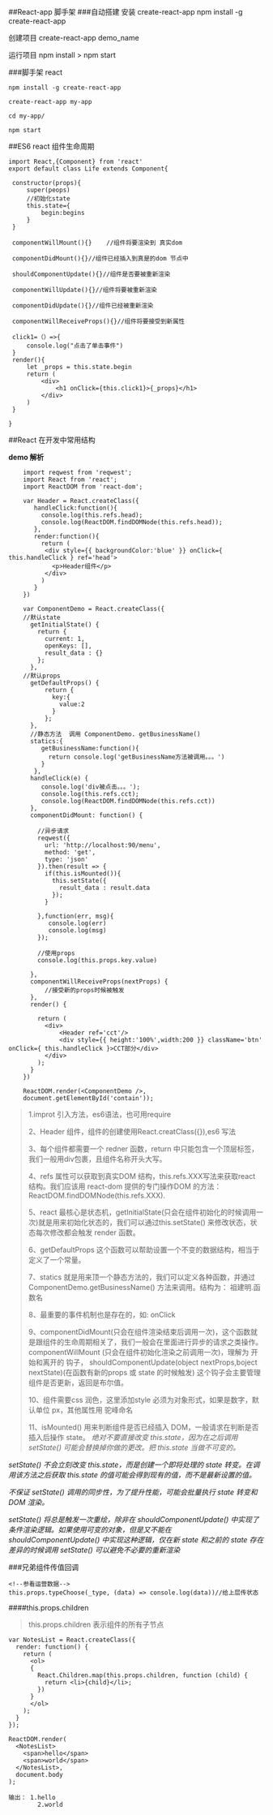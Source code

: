 ##React-app 脚手架
###自动搭建
安装 create-react-app
    npm install -g create-react-app
    
创建项目
    create-react-app demo_name
    
运行项目
    npm install > npm start


###脚手架 react
    
    npm install -g create-react-app
    
    create-react-app my-app
    
    cd my-app/
    
    npm start


    
##ES6 react 组件生命周期

    import React,{Component} from 'react'
    export default class Life extends Component{
    
     constructor(props){
         super(peops)
         //初始化state 
         this.state={
             begin:begins
         }
     }
         
     componentWillMount(){}    //组件将要渲染到 真实dom
     
     componentDidMount(){}//组件已经插入到真是的dom 节点中
     
     shouldComponentUpdate(){}//组件是否要被重新渲染
     
     componentWillUpdate(){}//组件将要被重新渲染
     
     componentDidUpdate(){}//组件已经被重新渲染
     
     componentWillReceiveProps(){}//组件将要接受到新属性
     
     click1=（）=>{
         console.log("点击了单击事件")
     }
     render(){
         let _props = this.state.begin
         return (
             <div>
                 <h1 onClick={this.click1}>{_props}</h1>
             </div>
         )
     }
     
    } 
     
         
##React 在开发中常用结构

**demo 解析**
    
        import reqwest from 'reqwest';
        import React from 'react';
        import ReactDOM from 'react-dom';
        
        var Header = React.createClass({
           handleClick:function(){
             console.log(this.refs.head);
             console.log(ReactDOM.findDOMNode(this.refs.head));
           },
           render:function(){
             return (
              <div style={{ backgroundColor:'blue' }} onClick={ this.handleClick } ref='head'>
                <p>Header组件</p>
              </div>
             )
           }
        })
        
        var ComponentDemo = React.createClass({
        //默认state
          getInitialState() {
            return {
              current: 1,
              openKeys: [],
              result_data : {}
            };
          },
        //默认props
          getDefaultProps() {
              return {
                key:{
                  value:2
                }
              };
          },
          //静态方法  调用 ComponentDemo. getBusinessName()
          statics:{ 
             getBusinessName:function(){
               return console.log('getBusinessName方法被调用。。。')
             }
           },
          handleClick(e) {
             console.log('div被点击。。。');
             console.log(this.refs.cct);
             console.log(ReactDOM.findDOMNode(this.refs.cct))
          },
          componentDidMount: function() {
        
            //异步请求
            reqwest({
              url: 'http://localhost:90/menu',
              method: 'get',
              type: 'json'
            }).then(result => {
              if(this.isMounted()){
                this.setState({
                  result_data : result.data
                });
              }
              
            },function(err, msg){
               console.log(err)
               console.log(msg)
            });
        
            //使用props
            console.log(this.props.key.value)
        
          },
          componentWillReceiveProps(nextProps) {
              //接受新的props时候被触发
          },
          render() {
        
            return (
              <div>
                  <Header ref='cct'/>
                  <div style={{ height:'100%',width:200 }} className='btn'  onClick={ this.handleClick }>CCT部分</div>
              </div>
            );
          }
        })
        
        ReactDOM.render(<ComponentDemo />,
        document.getElementById('contain'));                    


>1.improt 引入方法，es6语法，也可用require
>
>2、Header 组件，组件的创建使用React.creatClass({}),es6 写法
>
>3、每个组件都需要一个 redner 函数，return 中只能包含一个顶层标签，我们一般用div包裹，且组件名称开头大写。
>
>4、refs 属性可以获取到真实DOM 结构，this.refs.XXX写法来获取react 结构。我们应该用 react-dom 提供的专门操作DOM 的方法：ReactDOM.findDOMNode(this.refs.XXX).
>
>5、react 最核心是状态机，getInitialState(只会在组件初始化的时候调用一次)就是用来初始化状态的，我们可以通过this.setState() 来修改状态，状态每次修改都会触发 render 函数。
>
>6、getDefaultProps 这个函数可以帮助设置一个不变的数据结构，相当于定义了一个常量。
>
>7、statics 就是用来顶一个静态方法的，我们可以定义各种函数，并通过 ComponentDemo.getBusinessName() 方法来调用。结构为： 祖建明.函数名
>
>8、最重要的事件机制也是存在的，如: onClick
>
>9、componentDidMount(只会在组件渲染结束后调用一次)，这个函数就是跟组件的生命周期相关了，我们一般会在里面进行异步的请求之类操作。
>componentWillMount (只会在组件初始化渲染之前调用一次)，理解为 开始和离开的 钩子，
> shouldComponentUpdate(object nextProps,boject nextState)(在函数有新的props 或 state 的时候触发) 这个钩子会主要管理组件是否更新，返回是布尔值。
>
>10、组件需要css 润色，这里添加style 必须为对象形式，如果是数字，默认单位 px，其他属性用 驼峰命名
>
>11、isMounted() 用来判断组件是否已经插入 DOM，一般请求在判断是否插入后操作 state。
>*绝对不要直接改变 this.state，因为在之后调用 setState() 可能会替换掉你做的更改。把 this.state 当做不可变的。*

*setState() 不会立刻改变 this.state，而是创建一个即将处理的 state 转变。在调用该方法之后获取 this.state 的值可能会得到现有的值，而不是最新设置的值。*

*不保证 setState() 调用的同步性，为了提升性能，可能会批量执行 state 转变和 DOM 渲染。*

*setState() 将总是触发一次重绘，除非在 shouldComponentUpdate() 中实现了条件渲染逻辑。如果使用可变的对象，但是又不能在 shouldComponentUpdate() 中实现这种逻辑，仅在新 state 和之前的 state 存在差异的时候调用 setState() 可以避免不必要的重新渲染*

###兄弟组件传值回调

    <!--参看运营数据-->
    this.props.typeChoose(_type, (data) => console.log(data))//给上层传状态

####this.props.children

>this.props.children 表示组件的所有子节点 

    
    var NotesList = React.createClass({
      render: function() {
        return (
          <ol>
          {
            React.Children.map(this.props.children, function (child) {
              return <li>{child}</li>;
            })
          }
          </ol>
        );
      }
    });

    ReactDOM.render(
      <NotesList>
        <span>hello</span>
        <span>world</span>
      </NotesList>,
      document.body
    );
    
    输出： 1.hello
            2.world